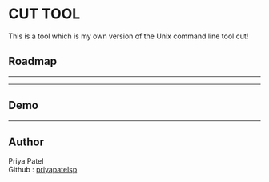 
# CUT TOOL

This is a tool which is my own version of the Unix command line tool cut!


## Roadmap

- ---

- ----


## Demo

------


## Author

Priya Patel <br>
Github : <a href="https://github.com/priyapatelsp">priyapatelsp</a>
